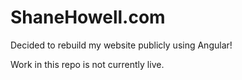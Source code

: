 # ShaneHowell.com
Decided to rebuild my website publicly using Angular!

Work in this repo is not currently live.

